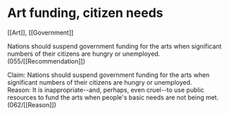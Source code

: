 # Art funding, citizen needs

[[Art]], [[Government]]

Nations should suspend government funding for the arts when significant numbers of their citizens are hungry or unemployed. (055/[[Recommendation]])

Claim: Nations should suspend government funding for the arts when significant numbers of their citizens are hungry or unemployed.<br>
Reason: It is inappropriate--and, perhaps, even cruel--to use public resources to fund the arts when people's basic needs are not being met.
(062/[[Reason]])